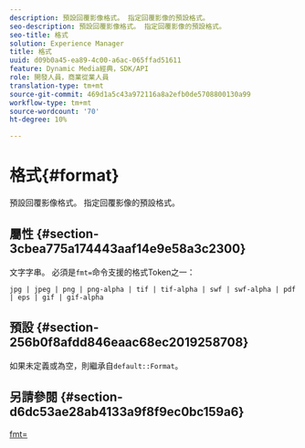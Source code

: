 ```yaml
---
description: 預設回覆影像格式。 指定回覆影像的預設格式。
seo-description: 預設回覆影像格式。 指定回覆影像的預設格式。
seo-title: 格式
solution: Experience Manager
title: 格式
uuid: d09b0a45-ea89-4c00-a6ac-065ffad51611
feature: Dynamic Media經典，SDK/API
role: 開發人員，商業從業人員
translation-type: tm+mt
source-git-commit: 469d1a5c43a972116a8a2efb0de5708800130a99
workflow-type: tm+mt
source-wordcount: '70'
ht-degree: 10%

---
```



# 格式{#format}

預設回覆影像格式。 指定回覆影像的預設格式。

## 屬性 {#section-3cbea775a174443aaf14e9e58a3c2300}

文字字串。 必須是`fmt=`命令支援的格式Token之一：

`jpg | jpeg | png | png-alpha | tif | tif-alpha | swf | swf-alpha | pdf | eps | gif | gif-alpha`

## 預設 {#section-256b0f8afdd846eaac68ec2019258708}

如果未定義或為空，則繼承自`default::Format`。

## 另請參閱 {#section-d6dc53ae28ab4133a9f8f9ec0bc159a6}

[fmt=](../../../../../ir-api/http-protocol/image-rendering-api-ref/c-ir-http-protocol-ref/c-ir-http-protocol-command-reference/r-ir-fmt.md#reference-4c743f67d56b47c5b774fcc900ff758c)

